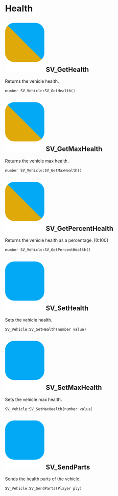 # Health

## ![](../.gitbook/assets/shared.svg) SV\_GetHealth

 Returns the vehicle health.

```graphql
number SV_Vehicle:SV_GetHealth()
```

## ![](../.gitbook/assets/shared.svg) SV\_GetMaxHealth

Returns the vehicle max health.

```graphql
number SV_Vehicle:SV_GetMaxHealth()
```

## ![](../.gitbook/assets/shared.svg) SV\_GetPercentHealth

 Returns the vehicle health as a percentage. \[0:100\]

```graphql
number SV_Vehicle:SV_GetPercentHealth()
```

## ![](../.gitbook/assets/server.svg) SV\_SetHealth

Sets the vehicle health.

```graphql
SV_Vehicle:SV_SetHealth(number value)
```

## ![](../.gitbook/assets/server.svg) SV\_SetMaxHealth

 Sets the vehicle max health.

```graphql
SV_Vehicle:SV_SetMaxHealth(number value)
```

## ![](../.gitbook/assets/server.svg) SV\_SendParts

 Sends the health parts of the vehicle.

```graphql
SV_Vehicle:SV_SendParts(Player ply)
```

